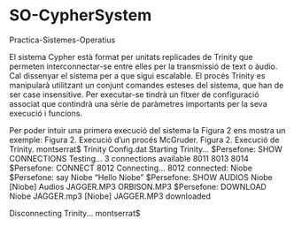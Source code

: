 # SO-CypherSystem
Practica-Sistemes-Operatius

El sistema Cypher està format per unitats replicades de Trinity que permeten
interconnectar-se entre elles per la transmissió de text o àudio. Cal dissenyar el sistema
per a que sigui escalable.
El procés Trinity es manipularà utilitzant un conjunt comandes esteses del sistema, que
han de ser case insensitive. Per executar-se tindrà un fitxer de configuració associat que
contindrà una sèrie de paràmetres importants per la seva execució i funcions.

Per poder intuir una primera execució del sistema la Figura 2 ens mostra un exemple:
Figura 2. Execució d’un procés McGruder.
Figura 2. Execució de Trinity.
montserrat$ Trinity Config.dat
Starting Trinity...
$Persefone: SHOW CONNECTIONS
Testing...
3 connections available
8011
8013
8014
$Persefone: CONNECT 8012
Connecting...
8012 connected: Niobe
$Persefone: say Niobe “Hello Niobe”
$Persefone: SHOW AUDIOS Niobe
[Niobe] Audios
JAGGER.MP3
ORBISON.MP3
$Persefone: DOWNLOAD Niobe JAGGER.mp3
[Niobe] JAGGER.MP3 downloaded

Disconnecting Trinity...
montserrat$
